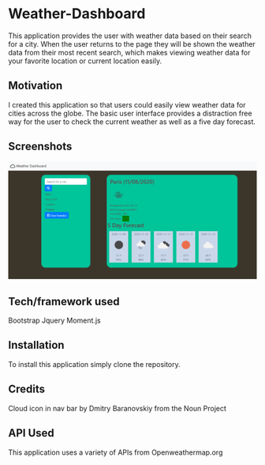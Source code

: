 # Weather-Dashboard
This application provides the user with weather data based on their search for a city. When the user returns to the page they will be shown the weather data from their most recent search, which makes viewing weather data for your favorite location or current location easily. 

## Motivation
I created this application so that users could easily view weather data for cities across the globe. The basic user interface provides a distraction free way for the user to check the current weather as well as a five day forecast. 

 
## Screenshots
![weather dashboard application](assets/images/screenshot.png)

## Tech/framework used
Bootstrap
Jquery
Moment.js


## Installation
To install this application simply clone the repository. 


## Credits 
Cloud icon in nav bar by Dmitry Baranovskiy from the Noun Project

## API Used
This application uses a variety of APIs from Openweathermap.org
